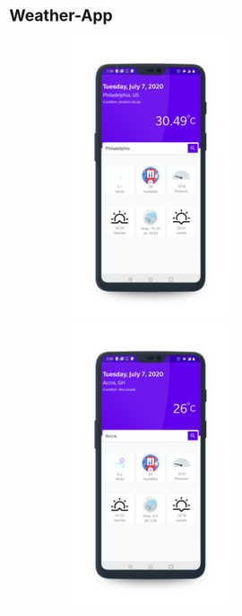 # Weather-App

<p align="center">
  <img src="https://github.com/cerver1/Weather-App/blob/master/Philadelpia.png" width='300'>
  <img src="https://github.com/cerver1/Weather-App/blob/master/Accra.png" width='300'>
</p>
